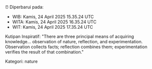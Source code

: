 ⏰ Diperbarui pada:
- WIB: Kamis, 24 April 2025 15.35.24 UTC
- WITA: Kamis, 24 April 2025 16.35.24 UTC
- WIT: Kamis, 24 April 2025 17.35.24 UTC

Kutipan Inspiratif:
"There are three principal means of acquiring knowledge... observation of nature, reflection, and experimentation. Observation collects facts; reflection combines them; experimentation verifies the result of that combination."


Kategori: nature

